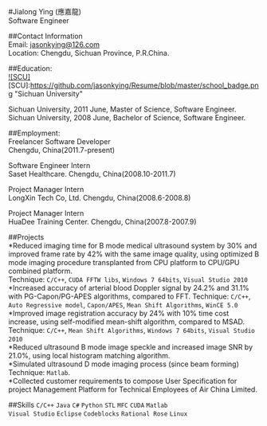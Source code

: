 #Jialong Ying (應嘉龍)  
Software Engineer  

##Contact Information  
Email: jasonkying@126.com  
Location: Chengdu, Sichuan Province, P.R.China.  
 
##Education:  
[![SCU]](http://www.scu.edu.cn/en/)
[SCU]:https://github.com/jasonkying/Resume/blob/master/school_badge.png "Sichuan University"
 
Sichuan University, 2011 June, Master of Science, Software Engineer.  
Sichuan University, 2008 June, Bachelor of Science, Software Engineer.  
 
##Employment:  
Freelancer Software Developer  
Chengdu, China(2011.7-present)  
 
Software Engineer Intern  
Saset Healthcare. Chengdu, China(2008.10-2011.7)  
 
Project Manager Intern  
LongXin Tech Co, Ltd. Chengdu, China(2008.6-2008.8) 

Project Manager Intern  
HuaDee Training Center. Chengdu, China(2007.8-2007.9)  
 
##Projects  
*Reduced imaging time for B mode medical ultrasound system by 30% and improved frame rate by 42% with the same image quality, using optimized B mode imaging procedure transplanted from CPU platform to CPU/GPU combined platform.  
Technique: `C/C++`, `CUDA FFTW libs`, `Windows 7 64bits`, `Visual Studio 2010`  
*Increased accuracy of arterial blood Doppler signal by 24.2% and 31.1% with PG-Capon/PG-APES algorithms, compared to FFT.  Technique: `C/C++`, `Auto Regressive model`, `Capon/APES`, `Mean Shift Algorithms`, `WinCE 5.0`  
*Improved image registration accuracy by 24% with 10% time cost increase, using self-modified mean-shift algorithm, compared to MSAD.  
Technique: `C/C++`, `Mean Shift Algorithms`, `Windows 7 64bits`, `Visual Studio 2010`  
*Reduced ultrasound B mode image speckle and increased image SNR by 21.0%, using local histogram matching algorithm.  
*Simulated ultrasound D mode imaging process (since beam forming)  
Technique: `Matlab`.  
*Collected customer requirements to compose User Specification for project Management Platform for Technical Employees of Air China Limited.  
 
##Skills 
`C/C++` `Java` `C#` `Python` `STL` `MFC` `CUDA` `Matlab`  
`Visual Studio` `Eclipse` `Codeblocks` `Rational Rose` `Linux`
